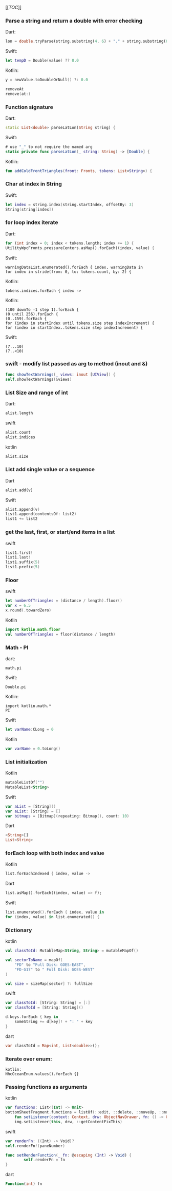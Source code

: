 [[_TOC_]]

### Parse a string and return a double with error checking
Dart:
```dart
lon = double.tryParse(string.substring(4, 6) + "." + string.substring(6, 7)) ??  0.0;
```
Swift:
```swift
let tempD = Double(value) ?? 0.0
```
Kotlin:
```kotlin
y = newValue.toDoubleOrNull() ?: 0.0
```
```swift
removeAt
remove(at:)
```
### Function signature
Dart:
```dart
static List<double> parseLatLon(String string) {
```
Swift:
```swift
# use "_" to not require the named arg
static private func parseLatLon(_ string: String) -> [Double] {
```
Kotlin:
```kotlin
fun addColdFrontTriangles(front: Fronts, tokens: List<String>) {
```

### Char at index in String
Swift:
```swift
let index = string.index(string.startIndex, offsetBy: 3)
String(string[index])   
```
### for loop index iterate
Dart:
```dart
for (int index = 0; index < tokens.length; index += 1) {
UtilityWpcFronts.pressureCenters.asMap().forEach((index, value) {
```
Swift:
```
warningDataList.enumerated().forEach { index, warningData in
for index in stride(from: 0, to: tokens.count, by: 2) {
```
Kotlin:
```
tokens.indices.forEach { index ->
```
Kotlin:
```
(100 downTo -1 step 1).forEach {
(0 until 256).forEach {
(0..159).forEach {
for (index in startIndex until tokens.size step indexIncrement) {
for (index in startIndex..tokens.size step indexIncrement) {
```
Swift:
```
(7...10)
(7..<10)
```
### swift - modify list passed as arg to method (inout and &)
```swift
func showTextWarnings(_ views: inout [UIView]) {
self.showTextWarnings(&views)
```
### List Size and range of int
Dart:
```dart
alist.length
```
swift
```swift
alist.count
alist.indices
```
kotlin
```kotlin
alist.size
```

### List add single value or a sequence
Dart
```dart
alist.add(v)
```
Swift
```swift
alist.append(v)
list1.append(contentsOf: list2)
list1 += list2
```

### get the last, first, or start/end items in a list
swift
```swift
list1.first!
list1.last!
list1.suffix(5)
list1.prefix(5)
```

### Floor
swift
```swift
let numberOfTriangles = (distance / length).floor()
var x = 6.5
x.round(.towardZero)
```
Kotlin
```kotlin
import kotlin.math.floor
val numberOfTriangles = floor(distance / length)
```

### Math - PI
dart:
```
math.pi
```
Swift:
```
Double.pi
```
Kotlin:
```
import kotlin.math.*
PI
```
Swift
```swift
let varName:CLong = 0
```
Kotlin
```kotlin
var varName = 0.toLong()
```

### List initialization
Kotlin 
```kotlin
mutableListOf("")
MutableList<String>
```
Swift
```swift
var aList = [String]()
var aList: [String] = []
var bitmaps = [Bitmap](repeating: Bitmap(), count: 10)
```
Dart
```dart
<String>[]
List<String>
```
### forEach loop with both index and value
Kotlin
```kotlin
list.forEachIndexed { index, value ->
```
Dart
```dart
list.asMap().forEach((index, value) => f);
```
Swift
```swift
list.enumerated().forEach { index, value in
for (index, value) in list.enumerated() {
```
### Dictionary
kotlin
```kotlin
val classToId: MutableMap<String, String> = mutableMapOf()

val sectorToName = mapOf(
    "FD" to "Full Disk: GOES-EAST",
    "FD-G17" to " Full Disk: GOES-WEST"
)

val size = sizeMap[sector] ?: fullSize
```
swift
```swift
var classToId: [String: String] = [:]
var classToId = [String: String]()

d.keys.forEach { key in
    someString += d[key]! + ": " + key
}
```
dart
```dart
var classToId = Map<int, List<double>>();
```

### Iterate over enum:
```
kotlin:
NhcOceanEnum.values().forEach {}
```
### Passing functions as arguments
kotlin
```kotlin
var functions: List<(Int) -> Unit>
bottomSheetFragment.functions = listOf(::edit, ::delete, ::moveUp, ::moveDown)
    fun setListener(context: Context, drw: ObjectNavDrawer, fn: () -> Unit) {
    img.setListener(this, drw, ::getContentFixThis)
```
swift
```swift
var renderFn: ((Int) -> Void)?
self.renderFn!(paneNumber)

func setRenderFunction(_ fn: @escaping (Int) -> Void) {
        self.renderFn = fn
}
```
dart
```dart
Function(int) fn
```
